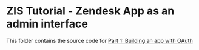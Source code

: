 # ZIS Tutorial - Zendesk App as an admin interface

This folder contains the source code for [Part 1: Building an app with OAuth](https://developer.zendesk.com/documentation/integration-services/zis-tutorials/zendesk-app-admin-interface/app-oauth/)
